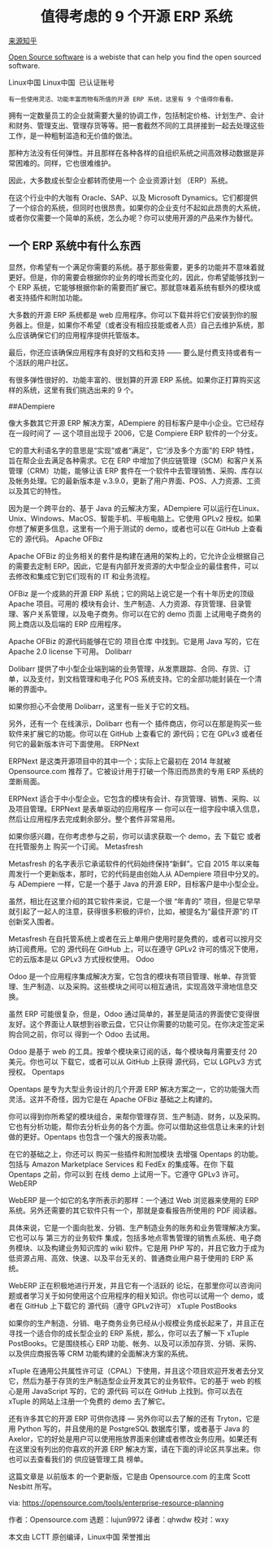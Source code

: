 # <div style='text-align :center;'> 值得考虑的 9 个开源 ERP 系统</div>

[来源知乎](https://zhuanlan.zhihu.com/p/38596324)

[Open Source software](https://sourceforge.net) is a webiste that can help you find the open sourced software.

Linux中国
Linux中国
​
已认证账号

    有一些使用灵活、功能丰富而物有所值的开源 ERP 系统，这里有 9 个值得你看看。

拥有一定数量员工的企业就需要大量的协调工作，包括制定价格、计划生产、会计和财务、管理支出、管理存货等等。把一套截然不同的工具拼接到一起去处理这些工作，是一种粗制滥造和无价值的做法。

那种方法没有任何弹性。并且那样在各种各样的自组织系统之间高效移动数据是非常困难的。同样，它也很难维护。

因此，大多数成长型企业都转而使用一个 企业资源计划 （ERP）系统。

在这个行业中的大咖有 Oracle、SAP、以及 Microsoft Dynamics。它们都提供了一个综合的系统，但同时也很昂贵。如果你的企业支付不起如此昂贵的大系统，或者你仅需要一个简单的系统，怎么办呢？你可以使用开源的产品来作为替代。

## 一个 ERP 系统中有什么东西

显然，你希望有一个满足你需要的系统。基于那些需要，更多的功能并不意味着就更好。但是，你的需要会根据你的业务的增长而变化的，因此，你希望能够找到一个 ERP 系统，它能够根据你新的需要而扩展它。那就意味着系统有额外的模块或者支持插件和附加功能。

大多数的开源 ERP 系统都是 web 应用程序。你可以下载并将它们安装到你的服务器上。但是，如果你不希望（或者没有相应技能或者人员）自己去维护系统，那么应该确保它们的应用程序提供托管版本。

最后，你还应该确保应用程序有良好的文档和支持 —— 要么是付费支持或者有一个活跃的用户社区。

有很多弹性很好的、功能丰富的、很划算的开源 ERP 系统。如果你正打算购买这样的系统，这里有我们挑选出来的 9 个。

##ADempiere

像大多数其它开源 ERP 解决方案，ADempiere 的目标客户是中小企业。它已经存在一段时间了 — 这个项目出现于 2006，它是 Compiere ERP 软件的一个分支。

它的意大利语名字的意思是“实现”或者“满足”，它“涉及多个方面”的 ERP 特性，旨在帮企业去满足各种需求。它在 ERP 中增加了供应链管理（SCM）和客户关系管理（CRM）功能，能够让该 ERP 套件在一个软件中去管理销售、采购、库存以及帐务处理。它的最新版本是 v.3.9.0，更新了用户界面、POS、人力资源、工资以及其它的特性。

因为是一个跨平台的、基于 Java 的云解决方案，ADempiere 可以运行在Linux、Unix、Windows、MacOS、智能手机、平板电脑上。它使用 GPLv2 授权。如果你想了解更多信息，这里有一个用于测试的 demo，或者也可以在 GitHub 上查看它的 源代码。
Apache OFBiz

Apache OFBiz 的业务相关的套件是构建在通用的架构上的，它允许企业根据自己的需要去定制 ERP。因此，它是有内部开发资源的大中型企业的最佳套件，可以去修改和集成它到它们现有的 IT 和业务流程。

OFBiz 是一个成熟的开源 ERP 系统；它的网站上说它是一个有十年历史的顶级 Apache 项目。可用的 模块有会计、生产制造、人力资源、存货管理、目录管理、客户关系管理，以及电子商务。你可以在它的 demo 页面 上试用电子商务的网上商店以及后端的 ERP 应用程序。

Apache OFBiz 的源代码能够在它的 项目仓库 中找到。它是用 Java 写的，它在 Apache 2.0 license 下可用。
Dolibarr

Dolibarr 提供了中小型企业端到端的业务管理，从发票跟踪、合同、存货、订单，以及支付，到文档管理和电子化 POS 系统支持。它的全部功能封装在一个清晰的界面中。

如果你担心不会使用 Dolibarr，这里有一些关于它的文档。

另外，还有一个 在线演示，Dolibarr 也有一个 插件商店，你可以在那是购买一些软件来扩展它的功能。你可以在 GitHub 上查看它的 源代码；它在 GPLv3 或者任何它的最新版本许可下面使用。
ERPNext

ERPNext 是这类开源项目中的其中一个；实际上它最初在 2014 年就被 Opensource.com 推荐了。它被设计用于打破一个陈旧而昂贵的专用 ERP 系统的垄断局面。

ERPNext 适合于中小型企业。它包含的模块有会计、存货管理、销售、采购、以及项目管理。ERPNext 是表单驱动的应用程序 — 你可以在一组字段中填入信息，然后让应用程序去完成剩余部分。整个套件非常易用。

如果你感兴趣，在你考虑参与之前，你可以请求获取一个 demo，去 下载它 或者在托管服务上 购买一个订阅。
Metasfresh

Metasfresh 的名字表示它承诺软件的代码始终保持“新鲜”。它自 2015 年以来每周发行一个更新版本，那时，它的代码是由创始人从 ADempiere 项目中分叉的。与 ADempiere 一样，它是一个基于 Java 的开源 ERP，目标客户是中小型企业。

虽然，相比在这里介绍的其它软件来说，它是一个很 “年青的” 项目，但是它早早就引起了一起人的注意，获得很多积极的评价，比如，被提名为“最佳开源”的 IT 创新奖入围者。

Metasfresh 在自托管系统上或者在云上单用户使用时是免费的，或者可以按月交纳订阅费用。它的 源代码在 GitHub 上，可以在遵守 GPLv2 许可的情况下使用，它的云版本是以 GPLv3 方式授权使用。
Odoo

Odoo 是一个应用程序集成解决方案，它包含的模块有项目管理、帐单、存货管理、生产制造、以及采购。这些模块之间可以相互通讯，实现高效平滑地信息交换。

虽然 ERP 可能很复杂，但是，Odoo 通过简单的，甚至是简洁的界面使它变得很友好。这个界面让人联想到谷歌云盘，它只让你需要的功能可见。在你决定签定采购合同之前，你可以 得到一个 Odoo 去试用。

Odoo 是基于 web 的工具。按单个模块来订阅的话，每个模块每月需要支付 20 美元。你也可以 下载它，或者可以从 GitHub 上获得 源代码，它以 LGPLv3 方式授权。
Opentaps

Opentaps 是专为大型业务设计的几个开源 ERP 解决方案之一，它的功能强大而灵活。这并不奇怪，因为它是在 Apache OFBiz 基础之上构建的。

你可以得到你所希望的模块组合，来帮你管理存货、生产制造、财务，以及采购。它也有分析功能，帮你去分析业务的各个方面。你可以借助这些信息让未来的计划做的更好。Opentaps 也包含一个强大的报表功能。

在它的基础之上，你还可以 购买一些插件和附加模块 去增强 Opentaps 的功能。包括与 Amazon Marketplace Services 和 FedEx 的集成等。在你 下载 Opentaps 之前，你可以到 在线 demo 上试用一下。它遵守 GPLv3 许可。
WebERP

WebERP 是一个如它的名字所表示的那样：一个通过 Web 浏览器来使用的 ERP 系统。另外还需要的其它软件只有一个，那就是查看报告所使用的 PDF 阅读器。

具体来说，它是一个面向批发、分销、生产制造业务的账务和业务管理解决方案。它也可以与 第三方的业务软件 集成，包括多地点零售管理的销售点系统、电子商务模块、以及构建业务知识库的 wiki 软件。它是用 PHP 写的，并且它致力于成为低资源占用、高效、快速、以及平台无关的、普通商业用户易于使用的 ERP 系统。

WebERP 正在积极地进行开发，并且它有一个活跃的 论坛，在那里你可以咨询问题或者学习关于如何使用这个应用程序的相关知识。你也可以试用一个 demo，或者在 GitHub 上下载它的 源代码（遵守 GPLv2许可）
xTuple PostBooks

如果你的生产制造、分销、电子商务业务已经从小规模业务成长起来了，并且正在寻找一个适合你的成长型企业的 ERP 系统，那么，你可以去了解一下 xTuple PostBooks。它是围绕核心 ERP 功能、帐务、以及可以添加存货、分销、采购、以及供应商报告等 CRM 功能构建的全面解决方案的系统。

xTuple 在通用公共属性许可证（CPAL）下使用，并且这个项目欢迎开发者去分叉它，然后为基于存货的生产制造型企业开发其它的业务软件。它的基于 web 的核心是用 JavaScript 写的，它的 源代码 可以在 GitHub 上找到。你可以去在 xTuple 的网站上注册一个免费的 demo 去了解它。

还有许多其它的开源 ERP 可供你选择 — 另外你可以去了解的还有 Tryton，它是用 Python 写的，并且使用的是 PostgreSQL 数据库引擎，或者基于 Java 的 Axelor，它的好处是用户可以使用拖放界面来创建或者修改业务应用。如果还有在这里没有列出的你喜欢的开源 ERP 解决方案，请在下面的评论区共享出来。你也可以去查看我们的 供应链管理工具 榜单。

这篇文章是 以前版本 的一个更新版，它是由 Opensource.com 的主席 Scott Nesbitt 所写。

via: https://opensource.com/tools/enterprise-resource-planning

作者：Opensource.com 选题：lujun9972 译者：qhwdw 校对：wxy

本文由 LCTT 原创编译，Linux中国 荣誉推出
